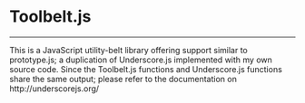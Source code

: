 
<h1>Toolbelt.js</h1>
<hr>
<p>This is a JavaScript utility-belt library offering support similar to prototype.js; a duplication of Underscore.js implemented with my own source code. Since the Toolbelt.js functions and Underscore.js functions share the same output; please refer to the documentation on http://underscorejs.org/
</p>


